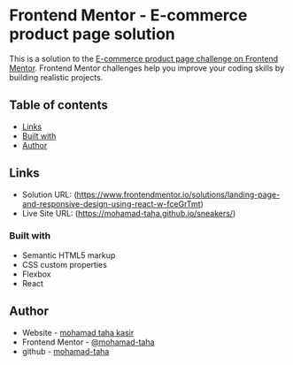 # Frontend Mentor - E-commerce product page solution

This is a solution to the [E-commerce product page challenge on Frontend Mentor](https://www.frontendmentor.io/challenges/ecommerce-product-page-UPsZ9MJp6). Frontend Mentor challenges help you improve your coding skills by building realistic projects.

## Table of contents

- [Links](#links)
- [Built with](#built-with)
- [Author](#author)

## Links

- Solution URL: (https://www.frontendmentor.io/solutions/landing-page-and-responsive-design-using-react-w-fceGrTmt)
- Live Site URL: (https://mohamad-taha.github.io/sneakers/)

### Built with

- Semantic HTML5 markup
- CSS custom properties
- Flexbox
- React

## Author

- Website - [mohamad taha kasir](https://mohamad-taha.github.io/devtaha/)
- Frontend Mentor - [@mohamad-taha](https://www.frontendmentor.io/profile/mohamad-taha)
- github - [mohamad-taha](https://github.com/mohamad-taha)
